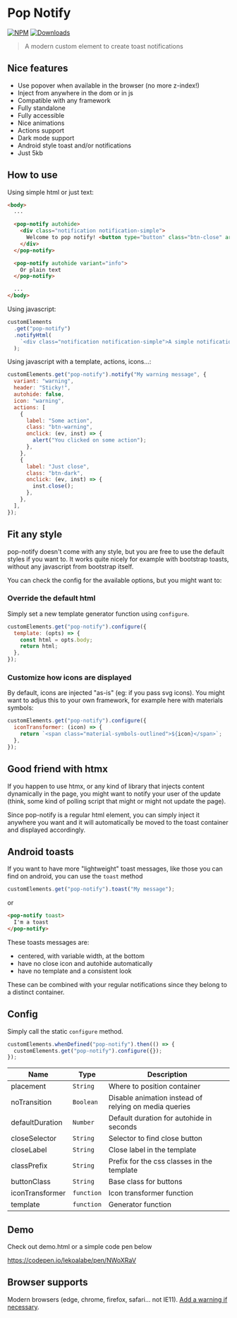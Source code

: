 # Pop Notify

[![NPM](https://nodei.co/npm/pop-notify.png?mini=true)](https://nodei.co/npm/pop-notify/)
[![Downloads](https://img.shields.io/npm/dt/pop-notify.svg)](https://www.npmjs.com/package/pop-notify)

> A modern custom element to create toast notifications

## Nice features

- Use popover when available in the browser (no more z-index!)
- Inject from anywhere in the dom or in js
- Compatible with any framework
- Fully standalone
- Fully accessible
- Nice animations
- Actions support
- Dark mode support
- Android style toast and/or notifications
- Just 5kb

## How to use

Using simple html or just text:

```html
<body>
  ...

  <pop-notify autohide>
    <div class="notification notification-simple">
      Welcome to pop notify! <button type="button" class="btn-close" aria-label="Close"></button>
    </div>
  </pop-notify>

  <pop-notify autohide variant="info">
    Or plain text
  </pop-notify>

  ...
</body>
```

Using javascript:

```js
customElements
  .get("pop-notify")
  .notifyHtml(
    `<div class="notification notification-simple">A simple notification! <button type="button" class="btn-close" aria-label="Close"></button></div>`
  );
```

Using javascript with a template, actions, icons...:

```js
customElements.get("pop-notify").notify("My warning message", {
  variant: "warning",
  header: "Sticky!",
  autohide: false,
  icon: "warning",
  actions: [
    {
      label: "Some action",
      class: "btn-warning",
      onclick: (ev, inst) => {
        alert("You clicked on some action");
      },
    },
    {
      label: "Just close",
      class: "btn-dark",
      onclick: (ev, inst) => {
        inst.close();
      },
    },
  ],
});
```

## Fit any style

pop-notify doesn't come with any style, but you are free to use the default styles if you want to. It works
quite nicely for example with bootstrap toasts, without any javascript from bootstrap itself.

You can check the config for the available options, but you might want to:

### Override the default html

Simply set a new template generator function using `configure`.

```js
customElements.get("pop-notify").configure({
  template: (opts) => {
    const html = opts.body;
    return html;
  },
});
```

### Customize how icons are displayed

By default, icons are injected "as-is" (eg: if you pass svg icons). You might want to adjus this to your own
framework, for example here with materials symbols:

```js
customElements.get("pop-notify").configure({
  iconTransformer: (icon) => {
    return `<span class="material-symbols-outlined">${icon}</span>`;
  },
});
```

## Good friend with htmx

If you happen to use htmx, or any kind of library that injects content dynamically in the page, you might want to notify
your user of the update (think, some kind of polling script that might or might not update the page).

Since pop-notify is a regular html element, you can simply inject it anywhere you want and it will automatically be moved
to the toast container and displayed accordingly.

## Android toasts

If you want to have more "lightweight" toast messages, like those you can find on android, you can use the `toast` method

```js
customElements.get("pop-notify").toast("My message");
```

or

```html
<pop-notify toast>
  I'm a toast
</pop-notify>
```

These toasts messages are:
- centered, with variable width, at the bottom
- have no close icon and autohide automatically
- have no template and a consistent look

These can be combined with your regular notifications since they belong to a distinct container.

## Config

Simply call the static `configure` method.

```js
customElements.whenDefined("pop-notify").then(() => {
  customElements.get("pop-notify").configure({});
});
```

| Name            | Type                  | Description                                           |
| --------------- | --------------------- | ----------------------------------------------------- |
| placement       | <code>String</code>   | Where to position container                           |
| noTransition    | <code>Boolean</code>  | Disable animation instead of relying on media queries |
| defaultDuration | <code>Number</code>   | Default duration for autohide in seconds              |
| closeSelector   | <code>String</code>   | Selector to find close button                         |
| closeLabel      | <code>String</code>   | Close label in the template                           |
| classPrefix     | <code>String</code>   | Prefix for the css classes in the template            |
| buttonClass     | <code>String</code>   | Base class for buttons                                |
| iconTransformer | <code>function</code> | Icon transformer function                             |
| template        | <code>function</code> | Generator function                                    |

## Demo

Check out demo.html or a simple code pen below

https://codepen.io/lekoalabe/pen/NWoXRaV

## Browser supports

Modern browsers (edge, chrome, firefox, safari... not IE11). [Add a warning if necessary](https://github.com/lekoala/nomodule-browser-warning.js/).
